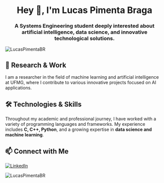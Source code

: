 <h1 align="center">Hey 👋, I'm Lucas Pimenta Braga</h1>
<h3 align="center">A Systems Engineering student deeply interested about artificial intelligence, data science, and innovative technological solutions.</h3>

<p align="left">
  <img src="https://komarev.com/ghpvc/?username=LucasPimentaBR&label=Profile%20views&color=0e75b6&style=flat" alt="LucasPimentaBR" />
</p>

## 🔬 Research & Work

I am a researcher in the field of machine learning and artificial intelligence at UFMG, where I contribute to various innovative projects focused on AI applications.

## 🛠️ Technologies & Skills

Throughout my academic and professional journey, I have worked with a variety of programming languages and frameworks. My experience includes **C, C++, Python**, and a growing expertise in **data science and machine learning**.

## 📫 Connect with Me

[![LinkedIn](https://img.shields.io/badge/LinkedIn-Lucas%20Pimenta-blue?style=flat-square&logo=linkedin)](https://www.linkedin.com/in/lucas-pim)

<p>
  <img align="left" src="https://github-readme-stats.vercel.app/api/top-langs?username=LucasPimentaBR&show_icons=true&locale=en&layout=compact" alt="LucasPimentaBR" />
</p>
